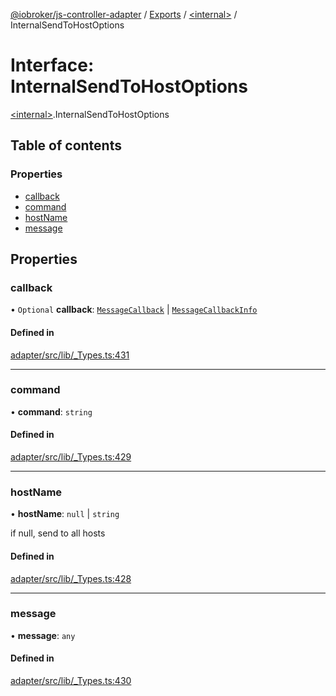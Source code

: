 [@iobroker/js-controller-adapter](../README.md) / [Exports](../modules.md) / [\<internal\>](../modules/internal_.md) / InternalSendToHostOptions

# Interface: InternalSendToHostOptions

[\<internal\>](../modules/internal_.md).InternalSendToHostOptions

## Table of contents

### Properties

- [callback](internal_.InternalSendToHostOptions.md#callback)
- [command](internal_.InternalSendToHostOptions.md#command)
- [hostName](internal_.InternalSendToHostOptions.md#hostname)
- [message](internal_.InternalSendToHostOptions.md#message)

## Properties

### callback

• `Optional` **callback**: [`MessageCallback`](../modules/internal_.md#messagecallback) \| [`MessageCallbackInfo`](internal_.MessageCallbackInfo.md)

#### Defined in

[adapter/src/lib/_Types.ts:431](https://github.com/ioBroker/ioBroker.js-controller/blob/49d93c99/packages/adapter/src/lib/_Types.ts#L431)

___

### command

• **command**: `string`

#### Defined in

[adapter/src/lib/_Types.ts:429](https://github.com/ioBroker/ioBroker.js-controller/blob/49d93c99/packages/adapter/src/lib/_Types.ts#L429)

___

### hostName

• **hostName**: ``null`` \| `string`

if null, send to all hosts

#### Defined in

[adapter/src/lib/_Types.ts:428](https://github.com/ioBroker/ioBroker.js-controller/blob/49d93c99/packages/adapter/src/lib/_Types.ts#L428)

___

### message

• **message**: `any`

#### Defined in

[adapter/src/lib/_Types.ts:430](https://github.com/ioBroker/ioBroker.js-controller/blob/49d93c99/packages/adapter/src/lib/_Types.ts#L430)
